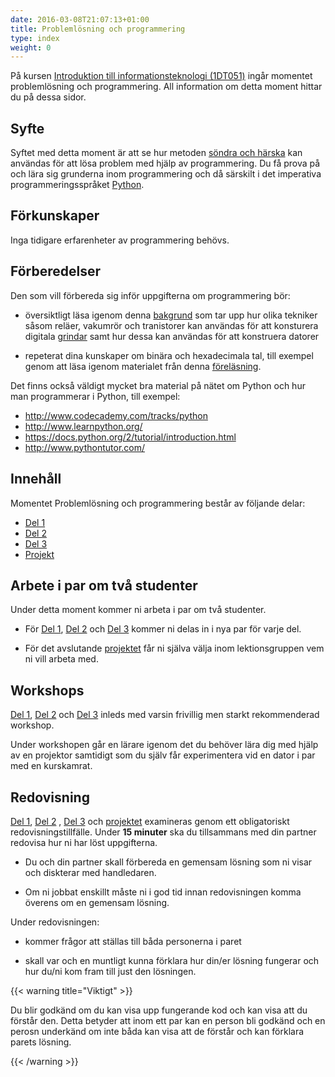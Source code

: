 ```yaml
---
date: 2016-03-08T21:07:13+01:00
title: Problemlösning och programmering
type: index
weight: 0
---
```


På kursen [Introduktion till informationsteknologi (1DT051)][0] ingår momentet
problemlösning och programmering. All information om detta moment hittar du på
dessa sidor. 

## Syfte

Syftet med detta moment är att se hur
metoden
[söndra och härska](https://sv.wikipedia.org/wiki/S%C3%B6ndra_och_h%C3%A4rska)
kan användas för att lösa problem med hjälp av programmering. Du få prova på och
lära sig grunderna inom programmering och då särskilt i det imperativa
programmeringsspråket
[Python](https://sv.wikipedia.org/wiki/Python_(programspr%C3%A5k)).

## Förkunskaper 

Inga tidigare erfarenheter av programmering behövs.

## Förberedelser

Den som vill förbereda sig inför uppgifterna om programmering bör:

- översiktligt läsa igenom
denna
[bakgrund][1] som
tar upp hur olika tekniker såsom reläer, vakumrör och tranistorer kan användas
för att konsturera
digitala [grindar](https://sv.wikipedia.org/wiki/Logisk_grind) samt hur dessa
kan användas för att konstruera datorer

- repeterat dina kunskaper om binära och hexadecimala tal, till exempel genom
  att läsa igenom materialet från
  denna
  [föreläsning][2]. 


Det finns också väldigt mycket bra material på nätet om Python och hur man
programmerar i Python, till exempel: 

- http://www.codecademy.com/tracks/python
- http://www.learnpython.org/
- https://docs.python.org/2/tutorial/introduction.html
- http://www.pythontutor.com/


## Innehåll

Momentet Problemlösning och programmering består av följande delar:

- [Del 1](programming/part-1)
- [Del 2](programming/part-2)
- [Del 3](programming/part-3)
- [Projekt](programming/project)


## Arbete i par om två studenter

Under detta moment kommer ni arbeta i par om två studenter. 

- För [Del 1](programming/part-1), [Del 2](programming/part-2)
och [Del 3](programming/part-3) kommer ni delas in i nya par för varje del. 

- För det avslutande [projektet](programming/project) får ni själva välja inom
lektionsgruppen vem ni vill arbeta med. 


## Workshops

[Del 1](programming/part-1), [Del 2](programming/part-2)
och [Del 3](programming/part-3) inleds med varsin frivillig men starkt
rekommenderad workshop. 

Under workshopen går en lärare igenom det du behöver lära dig med hjälp av en
projektor samtidigt som du
själv får experimentera vid en dator i par med en kurskamrat. 

## Redovisning

[Del 1](programming/part-1), [Del 2](programming/part-2)
, [Del 3](programming/part-3) och [projektet](programming/project) examineras genom ett obligatoriskt
redovisningstillfälle. Under **15 minuter** ska du tillsammans med din partner
redovisa hur ni har löst uppgifterna. 

- Du och din partner skall förbereda en gemensam lösning som ni visar och
  diskterar med handledaren. 
  
- Om ni jobbat enskillt måste ni i god tid innan redovisningen komma överens om
  en gemensam lösning.
  

Under redovisningen:

- kommer frågor att ställas till båda personerna i paret

- skall var och en muntligt kunna förklara hur din/er lösning fungerar och hur du/ni kom
  fram till just den lösningen.


{{< warning title="Viktigt" >}}

Du blir godkänd om du kan visa upp fungerande kod och kan visa att du förstår
den. Detta betyder att inom ett par kan en person bli godkänd och en perosn underkänd om
inte båda kan visa att de förstår och kan förklara parets lösning. 

{{< /warning >}}

[0]: https://studentportalen.uu.se/portal/portal/uusp/student/student-course?entityId=141825

[1]: https://github.com/uu-it-teaching/1DT051-2016/raw/master/problem_solving/python/part_1/1DT051_2016_programming_part_1_background.pdf 

[2]: https://github.com/uu-it-teaching/1DT051-2016/raw/master/problem_solving/python/part_1/1DT051_2016_bin_hex_numbers_lecture.pdf

 
